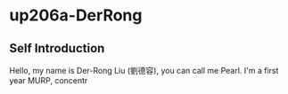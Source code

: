 # up206a-DerRong
## Self Introduction
Hello, my name is Der-Rong Liu (劉德容), you can call me Pearl. I'm a first year MURP, concentr
